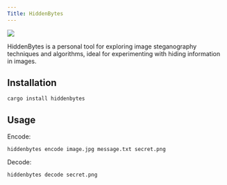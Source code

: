 ```yaml
---
Title: HiddenBytes
---
```

![](https://img.shields.io/crates/v/hiddenbytes?style=flat-square&logo=rust)

HiddenBytes is a personal tool for exploring image steganography techniques and algorithms, ideal for experimenting with hiding information in images.

## Installation

```shell
cargo install hiddenbytes
```

## Usage

Encode:

```shell
hiddenbytes encode image.jpg message.txt secret.png
```

Decode:

```shell
hiddenbytes decode secret.png
```
